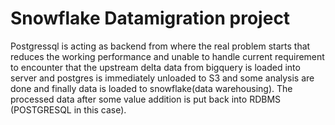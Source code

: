 # Snowflake Datamigration project
Postgressql is acting as backend from where the real problem starts that reduces the working performance and unable to handle current requirement to encounter that the upstream delta data from bigquery is loaded into server and postgres is immediately unloaded to S3 and some analysis are done and finally data is loaded to snowflake(data warehousing). The processed data after some value addition is put back into RDBMS (POSTGRESQL in this case).  
